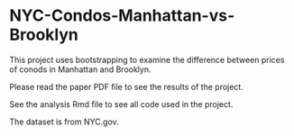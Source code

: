 # NYC-Condos-Manhattan-vs-Brooklyn

This project uses bootstrapping to examine the difference between prices of conods in Manhattan and Brooklyn. 

Please read the paper PDF file to see the results of the project. 

See the analysis Rmd file to see all code used in the project. 

The dataset is from NYC.gov.

